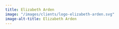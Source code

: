 ```yaml
---
title: Elizabeth Arden
image: "/images/clients/logo-elizabeth-arden.svg"
image-alt-title: Elizabeth Arden
---
```



